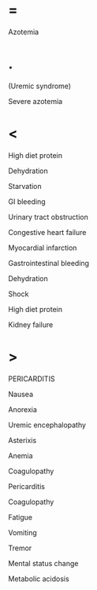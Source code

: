 # =

Azotemia

# .

(Uremic syndrome)

Severe azotemia

# <

High diet protein

Dehydration

Starvation

GI bleeding

Urinary tract obstruction

Congestive heart failure

Myocardial infarction

Gastrointestinal bleeding

Dehydration

Shock

High diet protein

Kidney failure

# >

PERICARDITIS

Nausea

Anorexia

Uremic encephalopathy

Asterixis

Anemia

Coagulopathy

Pericarditis

Coagulopathy

Fatigue

Vomiting

Tremor

Mental status change

Metabolic acidosis
